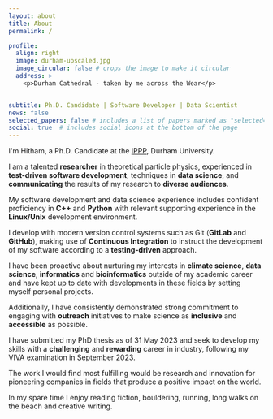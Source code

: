```yaml
---
layout: about
title: About
permalink: /

profile:
  align: right
  image: durham-upscaled.jpg
  image_circular: false # crops the image to make it circular
  address: >
    <p>Durham Cathedral - taken by me across the Wear</p>


subtitle: Ph.D. Candidate | Software Developer | Data Scientist
news: false
selected_papers: false # includes a list of papers marked as "selected={true}"
social: true  # includes social icons at the bottom of the page
---
```


I'm Hitham, a Ph.D. Candidate at the [IPPP](ippp.dur.ac.uk/), Durham University.

I am a talented **researcher** in theoretical particle physics, experienced in **test-driven software development**, techniques in **data science**, and **communicating** the results of my research to **diverse audiences**.

My software development and data science experience includes confident proficiency in **C++** and **Python** with relevant supporting experience in the **Linux/Unix** development environment.

I develop with modern version control systems such as Git (**GitLab** and **GitHub**), making use of **Continuous Integration** to instruct the development of my software according to a **testing-driven** approach.

I have been proactive about nurturing my interests in **climate science**, **data science**, **informatics** and **bioinformatics** outside of my academic career and have kept up to date with developments in these fields by setting myself personal projects.

Additionally, I have consistently demonstrated strong commitment to engaging with **outreach** initiatives to make science as **inclusive** and **accessible** as possible.

I have submitted my PhD thesis as of 31 May 2023 and seek to develop my skills with a **challenging** and **rewarding** career in industry, following my VIVA examination in September 2023.

The work I would find most fulfilling would be research and innovation for pioneering companies in fields that produce a positive impact on the world.

In my spare time I enjoy reading fiction, bouldering, running, long walks on the beach and creative writing.
